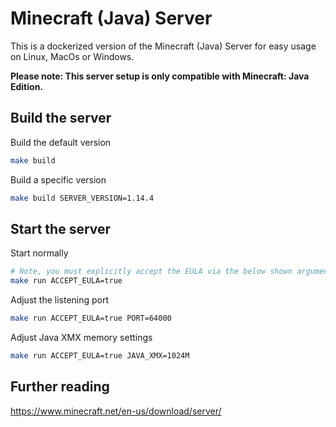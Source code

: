 # Minecraft (Java) Server

This is a dockerized version of the Minecraft (Java) Server for easy usage on Linux, MacOs or Windows.


**Please note: This server setup is only compatible with Minecraft: Java Edition.**


## Build the server

Build the default version
```bash
make build
```

Build a specific version
```bash
make build SERVER_VERSION=1.14.4
```


## Start the server

Start normally
```bash
# Note, you must explicitly accept the EULA via the below shown argument
make run ACCEPT_EULA=true
```

Adjust the listening port
```bash
make run ACCEPT_EULA=true PORT=64000
```

Adjust Java XMX memory settings
```bash
make run ACCEPT_EULA=true JAVA_XMX=1024M
```


## Further reading

https://www.minecraft.net/en-us/download/server/
